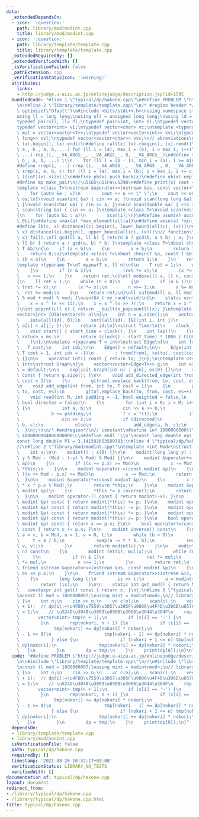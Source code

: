 ```yaml
---
data:
  _extendedDependsOn:
  - icon: ':question:'
    path: library/mod/modint.cpp
    title: library/mod/modint.cpp
  - icon: ':question:'
    path: library/template/template.cpp
    title: library/template/template.cpp
  _extendedRequiredBy: []
  _extendedVerifiedWith: []
  _isVerificationFailed: false
  _pathExtension: cpp
  _verificationStatusIcon: ':warning:'
  attributes:
    links:
    - http://judge.u-aizu.ac.jp/onlinejudge/description.jsp?id=1595
  bundledCode: "#line 1 \"typical/dp/hakone.cpp\"\n#define PROBLEM \"http://judge.u-aizu.ac.jp/onlinejudge/description.jsp?id=1595\"\
    \n\n#line 2 \"library/template/template.cpp\"\n/* #region header */\n#pragma GCC\
    \ optimize(\"Ofast\")\n#include <bits/stdc++.h>\nusing namespace std;\n// types\n\
    using ll = long long;\nusing ull = unsigned long long;\nusing ld = long double;\n\
    typedef pair<ll, ll> Pl;\ntypedef pair<int, int> Pi;\ntypedef vector<ll> vl;\n\
    typedef vector<int> vi;\ntypedef vector<char> vc;\ntemplate <typename T>\nusing\
    \ mat = vector<vector<T>>;\ntypedef vector<vector<int>> vvi;\ntypedef vector<vector<long\
    \ long>> vvl;\ntypedef vector<vector<char>> vvc;\n// abreviations\n#define all(x)\
    \ (x).begin(), (x).end()\n#define rall(x) (x).rbegin(), (x).rend()\n#define rep_(i,\
    \ a_, b_, a, b, ...) for (ll i = (a), max_i = (b); i < max_i; i++)\n#define rep(i,\
    \ ...) rep_(i, __VA_ARGS__, __VA_ARGS__, 0, __VA_ARGS__)\n#define rrep_(i, a_,\
    \ b_, a, b, ...) \\\n    for (ll i = (b - 1), min_i = (a); i >= min_i; i--)\n\
    #define rrep(i, ...) rrep_(i, __VA_ARGS__, __VA_ARGS__, 0, __VA_ARGS__)\n#define\
    \ srep(i, a, b, c) for (ll i = (a), max_i = (b); i < max_i; i += c)\n#define SZ(x)\
    \ ((int)(x).size())\n#define pb(x) push_back(x)\n#define eb(x) emplace_back(x)\n\
    #define mp make_pair\n//\u5165\u51FA\u529B\n#define print(x) cout << x << endl\n\
    template <class T>\nostream &operator<<(ostream &os, const vector<T> &v)\n{\n\
    \    for (auto &e : v)\n        cout << e << \" \";\n    cout << endl;\n    return\
    \ os;\n}\nvoid scan(int &a) { cin >> a; }\nvoid scan(long long &a) { cin >> a;\
    \ }\nvoid scan(char &a) { cin >> a; }\nvoid scan(double &a) { cin >> a; }\nvoid\
    \ scan(string &a) { cin >> a; }\ntemplate <class T>\nvoid scan(vector<T> &a)\n\
    {\n    for (auto &i : a)\n        scan(i);\n}\n#define vsum(x) accumulate(all(x),\
    \ 0LL)\n#define vmax(a) *max_element(all(a))\n#define vmin(a) *min_element(all(a))\n\
    #define lb(c, x) distance((c).begin(), lower_bound(all(c), (x)))\n#define ub(c,\
    \ x) distance((c).begin(), upper_bound(all(c), (x)))\n// functions\n// gcd(0,\
    \ x) fails.\nll gcd(ll a, ll b) { return b ? gcd(b, a % b) : a; }\nll lcm(ll a,\
    \ ll b) { return a / gcd(a, b) * b; }\ntemplate <class T>\nbool chmax(T &a, const\
    \ T &b)\n{\n    if (a < b)\n    {\n        a = b;\n        return 1;\n    }\n\
    \    return 0;\n}\ntemplate <class T>\nbool chmin(T &a, const T &b)\n{\n    if\
    \ (b < a)\n    {\n        a = b;\n        return 1;\n    }\n    return 0;\n}\n\
    template <typename T>\nT mypow(T x, ll n)\n{\n    T ret = 1;\n    while (n > 0)\n\
    \    {\n        if (n & 1)\n            (ret *= x);\n        (x *= x);\n     \
    \   n >>= 1;\n    }\n    return ret;\n}\nll modpow(ll x, ll n, const ll mod)\n\
    {\n    ll ret = 1;\n    while (n > 0)\n    {\n        if (n & 1)\n           \
    \ (ret *= x);\n        (x *= x);\n        n >>= 1;\n        x %= mod;\n      \
    \  ret %= mod;\n    }\n    return ret;\n}\nll safemod(ll x, ll mod) { return (x\
    \ % mod + mod) % mod; }\nuint64_t my_rand(void)\n{\n    static uint64_t x = 88172645463325252ULL;\n\
    \    x = x ^ (x << 13);\n    x = x ^ (x >> 7);\n    return x = x ^ (x << 17);\n\
    }\nint popcnt(ull x) { return __builtin_popcountll(x); }\ntemplate <typename T>\n\
    vector<int> IOTA(vector<T> a)\n{\n    int n = a.size();\n    vector<int> id(n);\n\
    \    iota(all(id), 0);\n    sort(all(id), [&](int i, int j)\n         { return\
    \ a[i] < a[j]; });\n    return id;\n}\nstruct Timer\n{\n    clock_t start_time;\n\
    \    void start() { start_time = clock(); }\n    int lap()\n    {\n        //\
    \ return x ms.\n        return (clock() - start_time) * 1000 / CLOCKS_PER_SEC;\n\
    \    }\n};\ntemplate <typename T = int>\nstruct Edge\n{\n    int from, to;\n \
    \   T cost;\n    int idx;\n\n    Edge() = default;\n\n    Edge(int from, int to,\
    \ T cost = 1, int idx = -1)\n        : from(from), to(to), cost(cost), idx(idx)\
    \ {}\n\n    operator int() const { return to; }\n};\n\ntemplate <typename T =\
    \ int>\nstruct Graph\n{\n    vector<vector<Edge<T>>> g;\n    int es;\n\n    Graph()\
    \ = default;\n\n    explicit Graph(int n) : g(n), es(0) {}\n\n    size_t size()\
    \ const { return g.size(); }\n\n    void add_directed_edge(int from, int to, T\
    \ cost = 1)\n    {\n        g[from].emplace_back(from, to, cost, es++);\n    }\n\
    \n    void add_edge(int from, int to, T cost = 1)\n    {\n        g[from].emplace_back(from,\
    \ to, cost, es);\n        g[to].emplace_back(to, from, cost, es++);\n    }\n\n\
    \    void read(int M, int padding = -1, bool weighted = false,\n             \
    \ bool directed = false)\n    {\n        for (int i = 0; i < M; i++)\n       \
    \ {\n            int a, b;\n            cin >> a >> b;\n            a += padding;\n\
    \            b += padding;\n            T c = T(1);\n            if (weighted)\n\
    \                cin >> c;\n            if (directed)\n                add_directed_edge(a,\
    \ b, c);\n            else\n                add_edge(a, b, c);\n        }\n  \
    \  }\n};\n\n/* #endregion*/\n// constant\n#define inf 1000000000ll\n#define INF\
    \ 4000000004000000000LL\n#define endl '\\n'\nconst long double eps = 0.000000000000001;\n\
    const long double PI = 3.141592653589793;\n#line 4 \"typical/dp/hakone.cpp\"\n\
    //\n#line 2 \"library/mod/modint.cpp\"\ntemplate <int Mod>\nstruct modint\n{\n\
    \    int x;\n\n    modint() : x(0) {}\n\n    modint(long long y) : x(y >= 0 ?\
    \ y % Mod : (Mod - (-y) % Mod) % Mod) {}\n\n    modint &operator+=(const modint\
    \ &p)\n    {\n        if ((x += p.x) >= Mod)\n            x -= Mod;\n        return\
    \ *this;\n    }\n\n    modint &operator-=(const modint &p)\n    {\n        if\
    \ ((x += Mod - p.x) >= Mod)\n            x -= Mod;\n        return *this;\n  \
    \  }\n\n    modint &operator*=(const modint &p)\n    {\n        x = (int)(1LL\
    \ * x * p.x % Mod);\n        return *this;\n    }\n\n    modint &operator/=(const\
    \ modint &p)\n    {\n        *this *= p.inverse();\n        return *this;\n  \
    \  }\n\n    modint operator-() const { return modint(-x); }\n\n    modint operator+(const\
    \ modint &p) const { return modint(*this) += p; }\n\n    modint operator-(const\
    \ modint &p) const { return modint(*this) -= p; }\n\n    modint operator*(const\
    \ modint &p) const { return modint(*this) *= p; }\n\n    modint operator/(const\
    \ modint &p) const { return modint(*this) /= p; }\n\n    bool operator==(const\
    \ modint &p) const { return x == p.x; }\n\n    bool operator!=(const modint &p)\
    \ const { return x != p.x; }\n\n    modint inverse() const\n    {\n        int\
    \ a = x, b = Mod, u = 1, v = 0, t;\n        while (b > 0)\n        {\n       \
    \     t = a / b;\n            swap(a -= t * b, b);\n            swap(u -= t *\
    \ v, v);\n        }\n        return modint(u);\n    }\n\n    modint pow(int64_t\
    \ n) const\n    {\n        modint ret(1), mul(x);\n        while (n > 0)\n   \
    \     {\n            if (n & 1)\n                ret *= mul;\n            mul\
    \ *= mul;\n            n >>= 1;\n        }\n        return ret;\n    }\n\n   \
    \ friend ostream &operator<<(ostream &os, const modint &p)\n    {\n        return\
    \ os << p.x;\n    }\n\n    friend istream &operator>>(istream &is, modint &a)\n\
    \    {\n        long long t;\n        is >> t;\n        a = modint<Mod>(t);\n\
    \        return (is);\n    }\n\n    static int get_mod() { return Mod; }\n\n \
    \   constexpr int get() const { return x; }\n};\n#line 6 \"typical/dp/hakone.cpp\"\
    \nconst ll mod = 1000000007;\nusing mint = modint<mod>;\n// library\nint main()\
    \ {\n    int n;\n    cin >> n;\n    vc c(n);\n    scan(c);\n    vector<mint> dp(n\
    \ + 1);  // dp[i]:=\u4FDD\u7559\u3057\u305F\u9806\u4F4D\u306E\u6570\n    dp[0]\
    \ = 1;\n    // \u524D\u304B\u3089\u898B\u3066\u3044\u304F\n    rep(i, n) {\n \
    \       vector<mint> tmp(n + 1);\n        if (c[i] == '-') {\n            continue;\n\
    \        }\n        rep(nokori, n + 1) {\n            if (c[i] == 'D') {\n   \
    \             tmp[nokori] += dp[nokori] * nokori;\n                if (nokori\
    \ - 1 >= 0)\n                    tmp[nokori - 1] += dp[nokori] * nokori * nokori;\n\
    \            } else {\n                if (nokori + 1 <= n) tmp[nokori + 1] +=\
    \ dp[nokori];\n                tmp[nokori] += dp[nokori] * nokori;\n         \
    \   }\n        }\n        dp = tmp;\n    }\n    print(dp[0]);\n}\n"
  code: "#define PROBLEM \"http://judge.u-aizu.ac.jp/onlinejudge/description.jsp?id=1595\"\
    \n\n#include \"library/template/template.cpp\"\n//\n#include \"library/mod/modint.cpp\"\
    \nconst ll mod = 1000000007;\nusing mint = modint<mod>;\n// library\nint main()\
    \ {\n    int n;\n    cin >> n;\n    vc c(n);\n    scan(c);\n    vector<mint> dp(n\
    \ + 1);  // dp[i]:=\u4FDD\u7559\u3057\u305F\u9806\u4F4D\u306E\u6570\n    dp[0]\
    \ = 1;\n    // \u524D\u304B\u3089\u898B\u3066\u3044\u304F\n    rep(i, n) {\n \
    \       vector<mint> tmp(n + 1);\n        if (c[i] == '-') {\n            continue;\n\
    \        }\n        rep(nokori, n + 1) {\n            if (c[i] == 'D') {\n   \
    \             tmp[nokori] += dp[nokori] * nokori;\n                if (nokori\
    \ - 1 >= 0)\n                    tmp[nokori - 1] += dp[nokori] * nokori * nokori;\n\
    \            } else {\n                if (nokori + 1 <= n) tmp[nokori + 1] +=\
    \ dp[nokori];\n                tmp[nokori] += dp[nokori] * nokori;\n         \
    \   }\n        }\n        dp = tmp;\n    }\n    print(dp[0]);\n}"
  dependsOn:
  - library/template/template.cpp
  - library/mod/modint.cpp
  isVerificationFile: false
  path: typical/dp/hakone.cpp
  requiredBy: []
  timestamp: '2021-08-26 10:32:17+09:00'
  verificationStatus: LIBRARY_NO_TESTS
  verifiedWith: []
documentation_of: typical/dp/hakone.cpp
layout: document
redirect_from:
- /library/typical/dp/hakone.cpp
- /library/typical/dp/hakone.cpp.html
title: typical/dp/hakone.cpp
---
```


